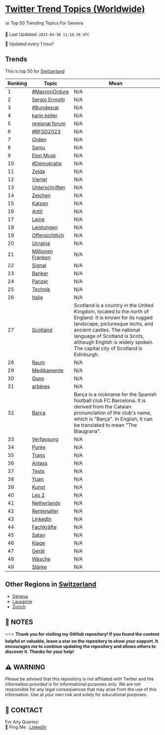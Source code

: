 [Twitter Trend Topics (Worldwide)](https://github.com/ErcinDedeoglu/Twitter-Trend-Topics)
==========


📊 Top 50 Trending Topics For Geneva

📆 Last Updated: `2023-03-30 11:16:39 UTC`

🔧 Updated every 1 hour!


## Trends

This is top 50 for [Switzerland](</Switzerland>)

| Ranking | Topic | Mean |
| ------- | ------------ | ------------ |
| 1 | [#MacronOrdure](http://twitter.com/search?q=%23MacronOrdure) | N/A |
| 2 | [Sergio Ermotti](http://twitter.com/search?q=Sergio+Ermotti) | N/A |
| 3 | [#Bundesrat](http://twitter.com/search?q=%23Bundesrat) | N/A |
| 4 | [karin keller](http://twitter.com/search?q=karin+keller) | N/A |
| 5 | [regional forum](http://twitter.com/search?q=regional+forum) | N/A |
| 6 | [#RFSD2023](http://twitter.com/search?q=%23RFSD2023) | N/A |
| 7 | [Orden](http://twitter.com/search?q=Orden) | N/A |
| 8 | [Samu](http://twitter.com/search?q=Samu) | N/A |
| 9 | [Elon Musk](http://twitter.com/search?q=Elon+Musk) | N/A |
| 10 | [#Demokratie](http://twitter.com/search?q=%23Demokratie) | N/A |
| 11 | [Zelda](http://twitter.com/search?q=Zelda) | N/A |
| 12 | [Viertel](http://twitter.com/search?q=Viertel) | N/A |
| 13 | [Unterschriften](http://twitter.com/search?q=Unterschriften) | N/A |
| 14 | [Zeichen](http://twitter.com/search?q=Zeichen) | N/A |
| 15 | [Katzen](http://twitter.com/search?q=Katzen) | N/A |
| 16 | [Antti](http://twitter.com/search?q=Antti) | N/A |
| 17 | [Leine](http://twitter.com/search?q=Leine) | N/A |
| 18 | [Leistungen](http://twitter.com/search?q=Leistungen) | N/A |
| 19 | [Offensichtlich](http://twitter.com/search?q=Offensichtlich) | N/A |
| 20 | [Ucraina](http://twitter.com/search?q=Ucraina) | N/A |
| 21 | [Millionen Franken](http://twitter.com/search?q=Millionen+Franken) | N/A |
| 22 | [Signal](http://twitter.com/search?q=Signal) | N/A |
| 23 | [Banker](http://twitter.com/search?q=Banker) | N/A |
| 24 | [Panzer](http://twitter.com/search?q=Panzer) | N/A |
| 25 | [Technik](http://twitter.com/search?q=Technik) | N/A |
| 26 | [Italie](http://twitter.com/search?q=Italie) | N/A |
| 27 | [Scotland](http://twitter.com/search?q=Scotland) | Scotland is a country in the United Kingdom, located to the north of England. It is known for its rugged landscape, picturesque lochs, and ancient castles. The national language of Scotland is Scots, although English is widely spoken. The capital city of Scotland is Edinburgh. |
| 28 | [Raum](http://twitter.com/search?q=Raum) | N/A |
| 29 | [Medikamente](http://twitter.com/search?q=Medikamente) | N/A |
| 30 | [Guns](http://twitter.com/search?q=Guns) | N/A |
| 31 | [arbères](http://twitter.com/search?q=arb%c3%a8res) | N/A |
| 32 | [Barça](http://twitter.com/search?q=Bar%c3%a7a) | Barça is a nickname for the Spanish football club FC Barcelona. It is derived from the Catalan pronunciation of the club's name, which is "Barça". In English, it can be translated to mean "The Blaugrana". |
| 33 | [Verfassung](http://twitter.com/search?q=Verfassung) | N/A |
| 34 | [Purée](http://twitter.com/search?q=Pur%c3%a9e) | N/A |
| 35 | [Trans](http://twitter.com/search?q=Trans) | N/A |
| 36 | [Anlass](http://twitter.com/search?q=Anlass) | N/A |
| 37 | [Tests](http://twitter.com/search?q=Tests) | N/A |
| 38 | [Yuan](http://twitter.com/search?q=Yuan) | N/A |
| 39 | [Kunst](http://twitter.com/search?q=Kunst) | N/A |
| 40 | [Les 2](http://twitter.com/search?q=Les+2) | N/A |
| 41 | [Netherlands](http://twitter.com/search?q=Netherlands) | N/A |
| 42 | [Rentenalter](http://twitter.com/search?q=Rentenalter) | N/A |
| 43 | [LinkedIn](http://twitter.com/search?q=LinkedIn) | N/A |
| 44 | [Fachkräfte](http://twitter.com/search?q=Fachkr%c3%a4fte) | N/A |
| 45 | [Satan](http://twitter.com/search?q=Satan) | N/A |
| 46 | [Klage](http://twitter.com/search?q=Klage) | N/A |
| 47 | [Gerät](http://twitter.com/search?q=Ger%c3%a4t) | N/A |
| 48 | [Wäsche](http://twitter.com/search?q=W%c3%a4sche) | N/A |
| 49 | [Stärke](http://twitter.com/search?q=St%c3%a4rke) | N/A |



## Other Regions in [Switzerland](</Switzerland>)

* [Geneva](</Switzerland/Geneva.md>)
* [Lausanne](</Switzerland/Lausanne.md>)
* [Zurich](</Switzerland/Zurich.md>)



## 📝 NOTES

⭐⭐⭐ **Thank you for visiting my GitHub repository! If you found the content helpful or valuable, leave a star on the repository to show your support. It encourages me to continue updating the repository and allows others to discover it. Thanks for your help!**


## ⚠️ WARNING

Please be advised that this repository is not affiliated with Twitter and the information provided is for informational purposes only. We are not responsible for any legal consequences that may arise from the use of this information. Use at your own risk and solely for educational purposes.


## 📨 CONTACT

 For Any Queries:  
            🏓 Ping Me : [LinkedIn](https://www.linkedin.com/in/ercindedeoglu/)
